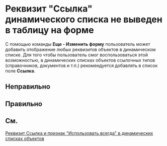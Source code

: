 # Реквизит "Ссылка" динамического списка не выведен в таблицу на форме

С помощью команды **Еще - Изменить форму** пользователь может добавить отображение любых реквизитов объектов в динамическом списке.
Для того чтобы пользователь смог воспользоваться этой возможностью, в динамических списках объектов ссылочных типов (справочников, документов и т.п.) 
рекомендуется добавлять в список поле **Ссылка**.

## Неправильно

## Правильно

## См.

[Реквизит Ссылка и признак "Использовать всегда" в динамических списках объектов](https://its.1c.ru/db/v8std#content:702:hdoc:2.2)
